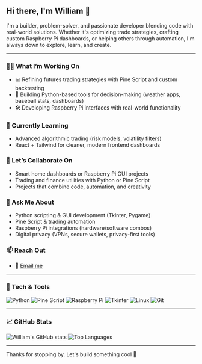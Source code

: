 ## Hi there, I'm William 👋

I'm a builder, problem-solver, and passionate developer blending code with real-world solutions. Whether it's optimizing trade strategies, crafting custom Raspberry Pi dashboards, or helping others through automation, I'm always down to explore, learn, and create.

---

### 👨‍💻 What I’m Working On
- 📊 Refining futures trading strategies with Pine Script and custom backtesting
- 🧠 Building Python-based tools for decision-making (weather apps, baseball stats, dashboards)
- 🛠 Developing Raspberry Pi interfaces with real-world functionality

### 🌱 Currently Learning
- Advanced algorithmic trading (risk models, volatility filters)
- React + Tailwind for cleaner, modern frontend dashboards

### 🤝 Let’s Collaborate On
- Smart home dashboards or Raspberry Pi GUI projects
- Trading and finance utilities with Python or Pine Script
- Projects that combine code, automation, and creativity

### 💬 Ask Me About
- Python scripting & GUI development (Tkinter, Pygame)
- Pine Script & trading automation
- Raspberry Pi integrations (hardware/software combos)
- Digital privacy (VPNs, secure wallets, privacy-first tools)

### 📫 Reach Out
- 📧 [Email me](mailto:william.dev.contact@gmail.com)

---

### 🧰 Tech & Tools

![Python](https://img.shields.io/badge/Python-3670A0?style=for-the-badge&logo=python&logoColor=ffdd54)
![Pine Script](https://img.shields.io/badge/Pine%20Script-14B866?style=for-the-badge&logo=tradingview&logoColor=white)
![Raspberry Pi](https://img.shields.io/badge/Raspberry%20Pi-C51A4A?style=for-the-badge&logo=raspberrypi&logoColor=white)
![Tkinter](https://img.shields.io/badge/Tkinter-FFB400?style=for-the-badge&logo=python&logoColor=black)
![Linux](https://img.shields.io/badge/Linux-FCC624?style=for-the-badge&logo=linux&logoColor=black)
![Git](https://img.shields.io/badge/Git-F05032?style=for-the-badge&logo=git&logoColor=white)

---

### 📈 GitHub Stats

![William's GitHub stats](https://github-readme-stats.vercel.app/api?username=W-Riley-01&show_icons=true&theme=tokyonight&hide=stars)
![Top Languages](https://github-readme-stats.vercel.app/api/top-langs/?username=W-Riley-01&layout=compact&theme=tokyonight)

---

Thanks for stopping by. Let's build something cool 🚀
